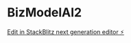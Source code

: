 # BizModelAI2

[Edit in StackBlitz next generation editor ⚡️](https://stackblitz.com/~/github.com/mittins2202/BizModelAI2)